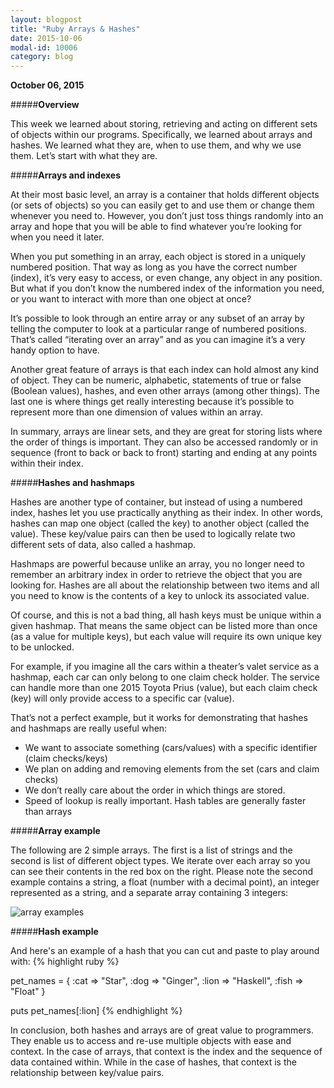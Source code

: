 ```yaml
---
layout: blogpost
title: "Ruby Arrays & Hashes"
date: 2015-10-06
modal-id: 10006
category: blog
---
```


**October 06, 2015**


#####**Overview**

This week we learned about storing, retrieving and acting on different sets of objects within our programs. Specifically, we learned about arrays and hashes. We learned what they are, when to use them, and why we use them. Let’s start with what they are.

#####**Arrays and indexes**

At their most basic level, an array is a container that holds different objects (or sets of objects) so you can easily get to and use them or change them whenever you need to. However, you don’t just toss things randomly into an array and hope that you will be able to find whatever you’re looking for when you need it later.

When you put something in an array, each object is stored in a uniquely numbered position. That way as long as you have the correct number (index), it’s very easy to access, or even change, any object in any position. But what if you don’t know the numbered index of the information you need, or you want to interact with more than one object at once?

It’s possible to look through an entire array or any subset of an array by telling the computer to look at a particular range of numbered positions. That’s called “iterating over an array” and as you can imagine it’s a very handy option to have.

Another great feature of arrays is that each index can hold almost any kind of object. They can be numeric, alphabetic, statements of true or false (Boolean values), hashes, and even other arrays (among other things). The last one is where things get really interesting because it’s possible to represent more than one dimension of values within an array.

In summary, arrays are linear sets, and they are great for storing lists where the order of things is important. They can also be accessed randomly or in sequence (front to back or back to front) starting and ending at any points within their index.

#####**Hashes and hashmaps**

Hashes are another type of container, but instead of using a numbered index, hashes let you use practically anything as their index. In other words, hashes can map one object (called the key) to another object (called the value). These key/value pairs can then be used to logically relate two different sets of data, also called a hashmap.

Hashmaps are powerful because unlike an array, you no longer need to remember an arbitrary index in order to retrieve the object that you are looking for. Hashes are all about the relationship between two items and all you need to know is the contents of a key to unlock its associated value.

Of course, and this is not a bad thing, all hash keys must be unique within a given hashmap. That means the same object can be listed more than once (as a value for multiple keys), but each value will require its own unique key to be unlocked.

For example, if you imagine all the cars within a theater’s valet service as a hashmap, each car can only belong to one claim check holder. The service can handle more than one 2015 Toyota Prius (value), but each claim check (key) will only provide access to a specific car (value).

That’s not a perfect example, but it works for demonstrating that hashes and hashmaps are really useful when:

<ul>
  <li>We want to associate something (cars/values) with a specific identifier (claim checks/keys)</li>
  <li>We plan on adding and removing elements from the set (cars and claim checks)</li>
  <li>We don’t really care about the order in which things are stored.</li>
  <li>Speed of lookup is really important. Hash tables are generally faster than arrays</li>
</ul>

#####**Array example**

The following are 2 simple arrays. The first is a list of strings and the second is list of different object types. We iterate over each array so you can see their contents in the red box on the right. Please note the second example contains a string, a float (number with a decimal point), an integer represented as a string, and a separate array containing 3 integers:

<img src="{{site.baseurl}}/blog/images/array-examples.png" alt="array examples">

#####**Hash example**

And here's an example of a hash that you can cut and paste to play around with:
{% highlight ruby %}

pet_names = { :cat => "Star",
            :dog => "Ginger",
            :lion => "Haskell",
            :fish => "Float"
}

puts pet_names[:lion]
{% endhighlight %}

In conclusion, both hashes and arrays are of great value to programmers. They enable us to access and re-use multiple objects with ease and context. In the case of arrays, that context is the index and the sequence of data contained within. While in the case of hashes, that context is the relationship between key/value pairs.

